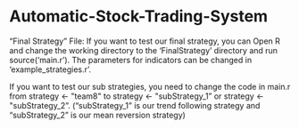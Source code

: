 # Automatic-Stock-Trading-System
“Final Strategy” File: If you want to test our final strategy, you can Open R and change the working directory to the ‘FinalStrategy’ directory and run source(‘main.r’). The parameters for indicators can be changed in ‘example_strategies.r’. 

If you want to test our sub strategies, you need to change the code in main.r from strategy <- "team8" to strategy <- "subStrategy_1” or strategy <- "subStrategy_2”. (“subStrategy_1” is our trend following strategy and “subStrategy_2” is our mean reversion strategy)
